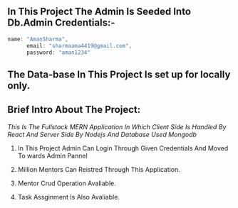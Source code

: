 ## In This Project The Admin Is Seeded Into Db.Admin Credentials:-

```js
name: "AmanSharma",
      email: "sharmaama4419@gmail.com",
      password: "aman1234"
```

## The Data-base In This Project Is set up for locally only.

## Brief Intro About The Project:

_This Is The Fullstack MERN Application In Which Client Side Is Handled By React And Server Side By Nodejs And Database Used Mongodb_

1. In This Project Admin Can Login Through Given Credentials And Moved To wards Admin Pannel

2. Million Mentors Can Reistred Through This Application.

3. Mentor Crud Operation Avaliable.

4. Task Assginment Is Also Avaliable.
